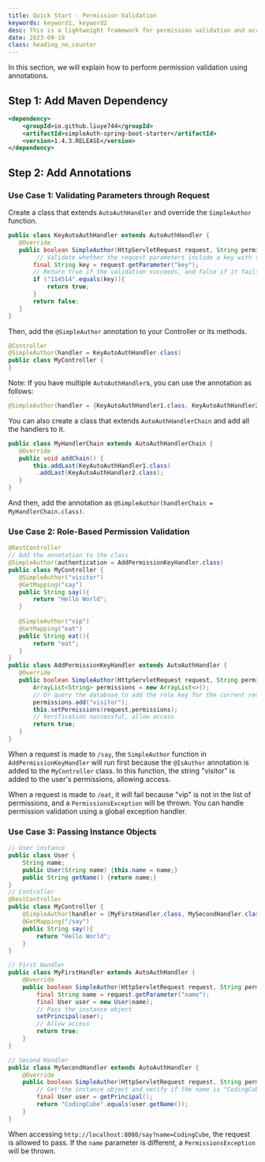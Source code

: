```yaml
---
title: Quick Start - Permission Validation
keywords: keyword1, keyword2
desc: This is a lightweight framework for permission validation and access control based on SpringBoot. It is suitable for lightweight and progressive projects.
date: 2023-09-10
class: heading_no_counter
---
```


In this section, we will explain how to perform permission validation using annotations.

## Step 1: Add Maven Dependency
```xml
<dependency>
    <groupId>io.github.liuye744</groupId>
    <artifactId>simpleAuth-spring-boot-starter</artifactId>
    <version>1.4.3.RELEASE</version>
</dependency>
```

## Step 2: Add Annotations

### Use Case 1: Validating Parameters through Request

Create a class that extends `AutoAuthHandler` and override the `SimpleAuthor` function.

```java
public class KeyAutoAuthHandler extends AutoAuthHandler {
   @Override
   public boolean SimpleAuthor(HttpServletRequest request, String permission) {
        // Validate whether the request parameters include a key with the value "114514".
       final String key = request.getParameter("key");
       // Return true if the validation succeeds, and false if it fails, which will throw a PermissionsException.
       if ("114514".equals(key)){
           return true;
       }
       return false;
   }
}
```

Then, add the `@SimpleAuthor` annotation to your Controller or its methods.

```java
@Controller
@SimpleAuthor(handler = KeyAutoAuthHandler.class)
public class MyController {
}
```

Note: If you have multiple `AutoAuthHandler`s, you can use the annotation as follows:

```java
@SimpleAuthor(handler = {KeyAutoAuthHandler1.class, KeyAutoAuthHandler2.class})
```

You can also create a class that extends `AutoAuthHandlerChain` and add all the handlers to it.

```java
public class MyHandlerChain extends AutoAuthHandlerChain {
   @Override
   public void addChain() {
       this.addLast(KeyAutoAuthHandler1.class)
        .addLast(KeyAutoAuthHandler2.class);
   }
}
```

And then, add the annotation as `@SimpleAuthor(handlerChain = MyHandlerChain.class)`.

### Use Case 2: Role-Based Permission Validation

```java
@RestController
// Add the annotation to the class
@SimpleAuthor(authentication = AddPermissionKeyHandler.class)
public class MyController {
   @SimpleAuthor("visitor")
   @GetMapping("say")
   public String say(){
       return "Hello World";
   }
   
   @SimpleAuthor("vip")
   @GetMapping("eat")
   public String eat(){
       return "eat";
   }
}
public class AddPermissionKeyHandler extends AutoAuthHandler {
   @Override
   public boolean SimpleAuthor(HttpServletRequest request, String permission) {
       ArrayList<String> permissions = new ArrayList<>();
       // Or query the database to add the role key for the current request
       permissions.add("visitor");
       this.setPermissions(request,permissions);
       // Verification successful, allow access
       return true;
   }
}
```

When a request is made to `/say`, the `SimpleAuthor` function in `AddPermissionKeyHandler` will run first because the `@IsAuthor` annotation is added to the `MyController` class. In this function, the string "visitor" is added to the user's permissions, allowing access.

When a request is made to `/eat`, it will fail because "vip" is not in the list of permissions, and a `PermissionsException` will be thrown. You can handle permission validation using a global exception handler.

### Use Case 3: Passing Instance Objects

```java
// User instance
public class User {
    String name;
    public User(String name) {this.name = name;}
    public String getName() {return name;}
}
// Controller
@RestController
public class MyController {
    @SimpleAuthor(handler = {MyFirstHandler.class, MySecondHandler.class})
    @GetMapping("/say")
    public String say(){
        return "Hello World";
    }
}

// First Handler
public class MyFirstHandler extends AutoAuthHandler {
    @Override
    public boolean SimpleAuthor(HttpServletRequest request, String permission) {
        final String name = request.getParameter("name");
        final User user = new User(name);
        // Pass the instance object
        setPrincipal(user);
        // Allow access
        return true;
    }
}

// Second Handler
public class MySecondHandler extends AutoAuthHandler {
    @Override
    public boolean SimpleAuthor(HttpServletRequest request, String permission) {
        // Get the instance object and verify if the name is "CodingCube"
        final User user = getPrincipal();
        return "CodingCube".equals(user.getName());
    }
}
```

When accessing `http://localhost:8080/say?name=CodingCube`, the request is allowed to pass. If the `name` parameter is different, a `PermissionsException` will be thrown.